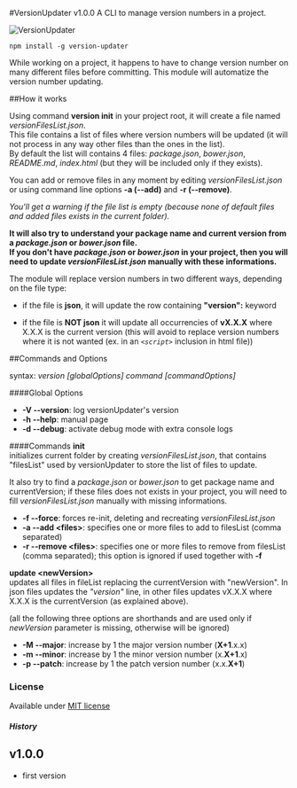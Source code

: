 #VersionUpdater v1.0.0
A CLI to manage version numbers in a project.

![VersionUpdater](http://144.76.103.88/webforge_static/appLogos/versionUpdaterLogo.png)

    npm install -g version-updater

While working on a project, it happens to have to change version number on many different files before committing.
This module will automatize the version number updating.

##How it works

Using command <b>version init</b> in your project root, it will create a file named <i>versionFilesList.json</i>.<br>
This file contains a list of files where version numbers will be updated (it will not process in any way other files than the ones in the list).<br>
By default the list will contains 4 files: <i>package.json</i>, <i>bower.json</i>, <i>README.md</i>, <i>index.html</i> (but they will be included only if they exists).

You can add or remove files in any moment by editing <i>versionFilesList.json</i> or using command line options <b>-a (--add)</b> and <b>-r (--remove)</b>.

<i>You'll get a warning if the file list is empty (because none of default files and added files exists in the current folder).</i>

<b>It will also try to understand your package name and current version from a <i>package.json</i> or <i>bower.json</i> file.<br>
If you don't have <i>package.json</i> or <i>bower.json</i> in your project, then you will need to update <i>versionFilesList.json</i> manually with these informations.</b>

The module will replace version numbers in two different ways, depending on the file type:

- if the file is <b>json</b>, it will update the row containing <b>"version":</b> keyword

- if the file is <b> NOT json</b> it will update all occurrencies of <b>vX.X.X</b> where X.X.X is the current version (this will avoid to replace version numbers where it is not wanted (ex. in an <i>```<script>```</i> inclusion in html file))

##Commands and Options

syntax: <i>version [globalOptions] command [commandOptions]</i>

####Global Options
- <b>-V --version</b>: log versionUpdater's version
- <b>-h --help</b>: manual page
- <b>-d --debug</b>: activate debug mode with extra console logs

####Commands
<b>init</b><br>
initializes current folder by creating <i>versionFilesList.json</i>, that contains "filesList" used by versionUpdater to store the list of files to update.

It also try to find a <i>package.json</i> or <i>bower.json</i> to get package name and currentVersion; if these files does not exists in your project, you will need to fill <i>versionFilesList.json</i> manually with missing informations.

- <b>-f --force</b>: forces re-init, deleting and recreating <i>versionFilesList.json</i>
- <b>-a --add &lt;files&gt;</b>: specifies one or more files to add to filesList (comma separated)
- <b>-r --remove &lt;files&gt;</b>: specifies one or more files to remove from filesList (comma separated); this option is ignored if used together with <b>-f</b>


<b>update &lt;newVersion&gt;</b><br>
updates all files in fileList replacing the currentVersion with "newVersion".
In json files updates the <i>"version"</i> line, in other files updates vX.X.X where X.X.X is the currentVersion (as explained above).

(all the following three options are shorthands and are used only if <i>newVersion</i> parameter is missing, otherwise will be ignored)

- <b>-M --major</b>: increase by 1 the major version number (<b>X+1</b>.x.x)
- <b>-m --minor</b>: increase by 1 the minor version number (x.<b>X+1</b>.x)
- <b>-p --patch</b>: increase by 1 the patch version number (x.x.<b>X+1</b>)



### License
Available under <a href="http://opensource.org/licenses/MIT" target="_blank">MIT license</a>


##### History
v1.0.0
------
- first version
